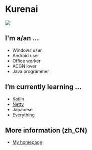 # Kurenai


<img src="https://github-readme-stats.vercel.app/api?username=KurenaiRyu&show_icons=true&hide_border=true&icon_color=586069&title_color=a0a9af">

## I'm a/an ...
  - Windows user
  - Android user
  - Office worker
  - ACGN lover
  - Java programmer

## I’m currently learning ...
  - [Kotlin](https://github.com/JetBrains/kotlin)
  - [Netty](https://github.com/netty/netty)
  - Japanese
  - Everything
  

## More information (zh_CN)
<img align="right" src="https://count.getloli.com/get/@kurenai.moe?theme=rule34" alt="">

  - [My homepage](https://www.kurenai.moe)


  
